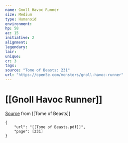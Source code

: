 ```yaml
---
name: Gnoll Havoc Runner
size: Medium
type: Humanoid
environment: 
hp: 58
ac: 15
initiative: 2
alignment: 
legendary: 
lair: 
unique: 
cr: 3
tags: 
source: "Tome of Beasts: 231"
url: "https://open5e.com/monsters/gnoll-havoc-runner"
---
```

# [[Gnoll Havoc Runner]]

[Source](zotero://open-pdf/library/items/ULEQWHJM?page=231) from [[Tome of Beasts]]

```pdf
{
	"url": "[[Tome of Beasts.pdf]]",
	"page": [231]
}
```

